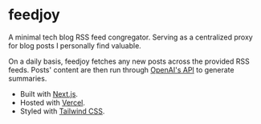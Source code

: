 # feedjoy

<p>
  A minimal tech blog RSS feed congregator. Serving as a centralized proxy for blog posts I personally find valuable.
</p>

<p>
  On a daily basis, feedjoy fetches any new posts across the provided RSS feeds. Posts' content are then run through <a href="https://platform.openai.com/docs/guides/chat">OpenAI's API</a> to generate summaries.
</p>

- Built with [Next.js](https://nextjs.org/docs).
- Hosted with [Vercel](https://vercel.com/docs).
- Styled with [Tailwind CSS](https://tailwindcss.com).
